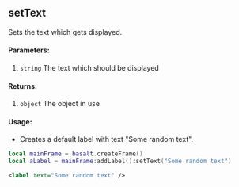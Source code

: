 ## setText
Sets the text which gets displayed.

#### Parameters: 
1. `string` The text which should be displayed

#### Returns:
1. `object` The object in use

#### Usage:
* Creates a default label with text "Some random text".
```lua
local mainFrame = basalt.createFrame()
local aLabel = mainFrame:addLabel():setText("Some random text")
```
```xml
<label text="Some random text" />
```